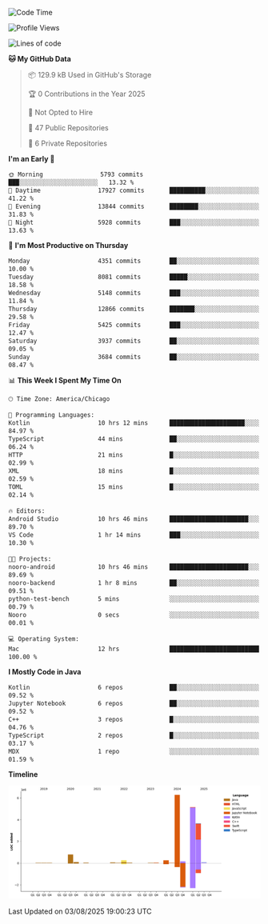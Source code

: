 <!--START_SECTION:waka-->
![Code Time](http://img.shields.io/badge/Code%20Time-1%2C392%20hrs%2056%20mins-blue)

![Profile Views](http://img.shields.io/badge/Profile%20Views-0-blue)

![Lines of code](https://img.shields.io/badge/From%20Hello%20World%20I%27ve%20Written-16.9%20million%20lines%20of%20code-blue)

**🐱 My GitHub Data** 

> 📦 129.9 kB Used in GitHub's Storage 
 > 
> 🏆 0 Contributions in the Year 2025
 > 
> 🚫 Not Opted to Hire
 > 
> 📜 47 Public Repositories 
 > 
> 🔑 6 Private Repositories 
 > 
**I'm an Early 🐤** 

```text
🌞 Morning                5793 commits        ███░░░░░░░░░░░░░░░░░░░░░░   13.32 % 
🌆 Daytime                17927 commits       ██████████░░░░░░░░░░░░░░░   41.22 % 
🌃 Evening                13844 commits       ████████░░░░░░░░░░░░░░░░░   31.83 % 
🌙 Night                  5928 commits        ███░░░░░░░░░░░░░░░░░░░░░░   13.63 % 
```
📅 **I'm Most Productive on Thursday** 

```text
Monday                   4351 commits        ██░░░░░░░░░░░░░░░░░░░░░░░   10.00 % 
Tuesday                  8081 commits        █████░░░░░░░░░░░░░░░░░░░░   18.58 % 
Wednesday                5148 commits        ███░░░░░░░░░░░░░░░░░░░░░░   11.84 % 
Thursday                 12866 commits       ███████░░░░░░░░░░░░░░░░░░   29.58 % 
Friday                   5425 commits        ███░░░░░░░░░░░░░░░░░░░░░░   12.47 % 
Saturday                 3937 commits        ██░░░░░░░░░░░░░░░░░░░░░░░   09.05 % 
Sunday                   3684 commits        ██░░░░░░░░░░░░░░░░░░░░░░░   08.47 % 
```


📊 **This Week I Spent My Time On** 

```text
🕑︎ Time Zone: America/Chicago

💬 Programming Languages: 
Kotlin                   10 hrs 12 mins      █████████████████████░░░░   84.97 % 
TypeScript               44 mins             ██░░░░░░░░░░░░░░░░░░░░░░░   06.24 % 
HTTP                     21 mins             █░░░░░░░░░░░░░░░░░░░░░░░░   02.99 % 
XML                      18 mins             █░░░░░░░░░░░░░░░░░░░░░░░░   02.59 % 
TOML                     15 mins             █░░░░░░░░░░░░░░░░░░░░░░░░   02.14 % 

🔥 Editors: 
Android Studio           10 hrs 46 mins      ██████████████████████░░░   89.70 % 
VS Code                  1 hr 14 mins        ███░░░░░░░░░░░░░░░░░░░░░░   10.30 % 

🐱‍💻 Projects: 
nooro-android            10 hrs 46 mins      ██████████████████████░░░   89.69 % 
nooro-backend            1 hr 8 mins         ██░░░░░░░░░░░░░░░░░░░░░░░   09.51 % 
python-test-bench        5 mins              ░░░░░░░░░░░░░░░░░░░░░░░░░   00.79 % 
Nooro                    0 secs              ░░░░░░░░░░░░░░░░░░░░░░░░░   00.01 % 

💻 Operating System: 
Mac                      12 hrs              █████████████████████████   100.00 % 
```

**I Mostly Code in Java** 

```text
Kotlin                   6 repos             ██░░░░░░░░░░░░░░░░░░░░░░░   09.52 % 
Jupyter Notebook         6 repos             ██░░░░░░░░░░░░░░░░░░░░░░░   09.52 % 
C++                      3 repos             █░░░░░░░░░░░░░░░░░░░░░░░░   04.76 % 
TypeScript               2 repos             █░░░░░░░░░░░░░░░░░░░░░░░░   03.17 % 
MDX                      1 repo              ░░░░░░░░░░░░░░░░░░░░░░░░░   01.59 % 
```



**Timeline**

![Lines of Code chart](https://raw.githubusercontent.com/phanijsp/phanijsp/main/assets/bar_graph.png)


 Last Updated on 03/08/2025 19:00:23 UTC
<!--END_SECTION:waka-->
